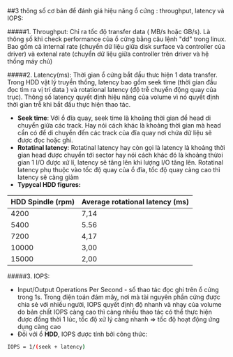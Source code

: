 ##3 thông số cơ bản để đánh giá hiệu năng ổ cứng : throughput, latency và IOPS:

#####1. Throughput:
Chỉ ra tốc độ transfer data ( MB/s hoặc GB/s). Là thông số khi check performance của ổ cứng bằng câu lệnh "dd"
trong linux. Bao gồm cả internal rate (chuyển dữ liệu giữa disk surface và controller của driver) và extenal rate (chuyển dữ liệu giữa controller trên driver và hệ thống máy chủ) 





#####2. Latency(ms):
Thời gian ổ cứng bắt đầu thưc hiện 1 data transfer. Trong HDD vật lý truyền thống, latency bao gồm seek time
(thời gian đầu đọc tìm ra vị trí data ) và rotational latency (độ trễ chuyển động quay của trục). Thông số latency quyết
định hiệu năng của volume vì nó quyết định thời gian trễ khi bắt đầu thực hiện thao tác.

- <b>Seek time</b>: Với ổ đĩa quay, seek time là khoảng thời gian để head di chuyển giữa các track. Hay nói cách khác là khoảng thời gian mà head cần có để di chuyển đến các track của đĩa quay nơi chứa dữ liệu sẽ được đọc hoặc ghi.
- <b>Rotatinal latency</b>: Rotatinal latency hay còn gọi là latency là khoảng thời gian head được chuyển tới sector hay nói cách khác đó là khoảng thừoi gian 1 I/O được xử lí, latency sẽ tăng lên khi lượng I/O tăng lên. Rotatinal latency phụ thuộc vào tốc độ quay của ổ đĩa, tốc độ quay càng cao thì latency sẽ càng giảm
- <b>Typycal HDD figures:</b>

| HDD Spindle (rpm) | Average rotational latency (ms) |
|-------------------|---------------------------------|
| 4200 | 7,14 |
| 5400 | 5.56 |
| 7200 | 4,17 |
| 10000 | 3,00 |
| 15000 | 2,00 |


#####3. IOPS:
- Input/Output Operations Per Second - số thao tác đọc ghi trên ổ cứng trong 1s. Trong điện toán đám mây, nơi mà tài 
nguyên phần cứng được chia sẻ với nhiều người, IOPS quyết định độ nhanh và nhạy của volume do bản chất IOPS càng cao thì 
càng nhiều thao tác có thể thực hiện được đồng thời 1 lúc, tốc độ xử lý càng nhanh => tốc độ hoạt động ứng dụng càng cao
- Đối với ổ **HDD**, IOPS được tính bởi công thức:
```sh
IOPS = 1/(seek + latency)
```



